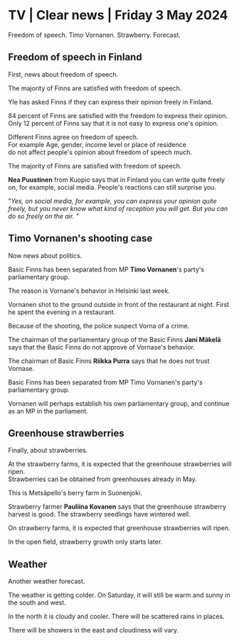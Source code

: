 # TV \| Clear news \| Friday 3 May 2024

Freedom of speech. Timo Vornanen. Strawberry. Forecast.

## Freedom of speech in Finland

First, news about freedom of speech.

The majority of Finns are satisfied with freedom of speech.

Yle has asked Finns if they can express their opinion freely in Finland.

84 percent of Finns are satisfied with the freedom to express their opinion. Only 12 percent of Finns say that it is not easy to express one's opinion.

Different Finns agree on freedom of speech.\
For example Age, gender, income level or place of residence\
do not affect people's opinion about freedom of speech much.

The majority of Finns are satisfied with freedom of speech.

**Nea Puustinen** from Kuopio says that in Finland you can write quite freely on, for example, social media. People's reactions can still surprise you.

"*Yes, on social media, for example, you can express your opinion quite freely, but you never know what kind of reception you will get. But you can do so freely on the air. "*

## Timo Vornanen's shooting case

Now news about politics.

Basic Finns has been separated from MP **Timo Vornanen**'s party's parliamentary group.

The reason is Vornane's behavior in Helsinki last week.

Vornanen shot to the ground outside in front of the restaurant at night. First he spent the evening in a restaurant.

Because of the shooting, the police suspect Vorna of a crime.

The chairman of the parliamentary group of the Basic Finns **Jani Mäkelä** says that the Basic Finns do not approve of Vornase's behavior.

The chairman of Basic Finns **Riikka Purra** says that he does not trust Vornase.

Basic Finns has been separated from MP Timo Vornanen's party's parliamentary group.

Vornanen will perhaps establish his own parliamentary group, and continue as an MP in the parliament.

## Greenhouse strawberries

Finally, about strawberries.

At the strawberry farms, it is expected that the greenhouse strawberries will ripen.\
Strawberries can be obtained from greenhouses already in May.

This is Metsäpello's berry farm in Suonenjoki.

Strawberry farmer **Pauliina Kovanen** says that the greenhouse strawberry harvest is good. The strawberry seedlings have wintered well.

On strawberry farms, it is expected that greenhouse strawberries will ripen.

In the open field, strawberry growth only starts later.

## Weather

Another weather forecast.

The weather is getting colder. On Saturday, it will still be warm and sunny in the south and west.

In the north it is cloudy and cooler. There will be scattered rains in places.

There will be showers in the east and cloudiness will vary.
